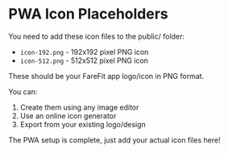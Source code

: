 # PWA Icon Placeholders

You need to add these icon files to the public/ folder:

- `icon-192.png` - 192x192 pixel PNG icon
- `icon-512.png` - 512x512 pixel PNG icon

These should be your FareFit app logo/icon in PNG format.

You can:

1. Create them using any image editor
2. Use an online icon generator
3. Export from your existing logo/design

The PWA setup is complete, just add your actual icon files here!
